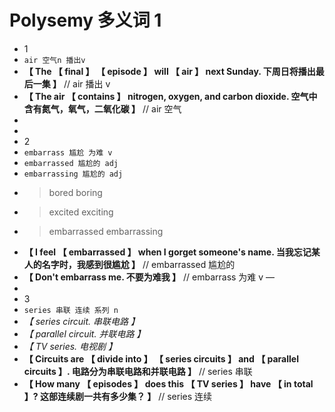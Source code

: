 # Polysemy 多义词 1

- 1
- `air 空气n 播出v`
- **【 The 【 final 】 【 episode 】 will 【 air 】 next Sunday. 下周日将播出最后一集 】** // air 播出 v
- **【 The air 【 contains 】 nitrogen, oxygen, and carbon dioxide. 空气中含有氮气，氧气，二氧化碳 】** // air 空气
-
-
- 2
- `embarrass 尴尬 为难 v`
- `embarrassed 尴尬的 adj`
- `embarrassing 尴尬的 adj`
- > bored boring
- > excited exciting
- > embarrassed embarrassing
- **【 I feel 【 embarrassed 】 when I gorget someone's name. 当我忘记某人的名字时，我感到很尴尬 】** // embarrassed 尴尬的
- **【 Don't embarrass me. 不要为难我 】** // embarrass 为难 v
  —
-
- 3
- `series 串联 连续 系列 n`
- _【 series circuit. 串联电路 】_
- _【 parallel circuit. 并联电路 】_
- _【 TV series. 电视剧 】_
- **【 Circuits are 【 divide into 】 【 series circuits 】 and 【 parallel circuits 】. 电路分为串联电路和并联电路 】** // series 串联 
- **【 How many 【 episodes 】 does this 【 TV series 】 have 【 in total 】? 这部连续剧一共有多少集？ 】** // series 连续
